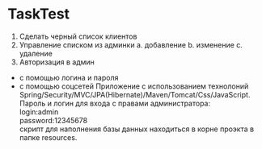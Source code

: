 # TaskTest
1. Сделать черный список клиентов
2. Управление списком из админки
a. добавление
b. изменение
с. удаление
3. Авторизация в админ
- с помощью логина и пароля
- с помощью соцсетей
Приложение с использованием технолоний Spring/Security/MVC/JPA(Hibernate)/Maven/Tomcat/Css/JavaScript.          
Пароль и логин для входа c правами администратора:                        
login:admin    
password:12345678    
скрипт для наполнения базы данных находиться в корне проэкта в папке resources.

